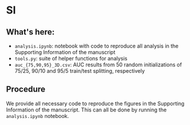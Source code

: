 # SI

## What's here:
- `analysis.ipynb`: notebook with code to reproduce all analysis in the Supporting Information of the manuscript
- `tools.py`: suite of helper functions for analysis
- `auc_{75,90,95}_3D.csv`: AUC results from 50 random initializations of 75/25, 90/10 and 95/5 train/test splitting, respectively 

## Procedure
We provide all necessary code to reproduce the figures in the Supporting Information of the manuscript. This can all be done by running the `analysis.ipynb` notebook.
